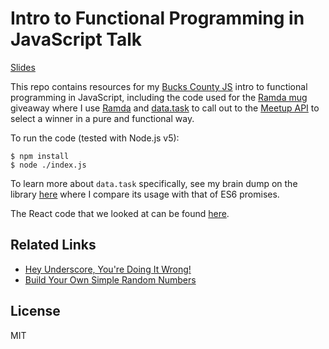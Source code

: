 # Intro to Functional Programming in JavaScript Talk

[Slides][slides]

This repo contains resources for my [Bucks County JS][BucksCoJS] intro to
functional programming in JavaScript, including the code used for the
[Ramda mug][] giveaway where I use [Ramda][] and [data.task][] to call out
to the [Meetup API][] to select a winner in a pure and functional way.

To run the code (tested with Node.js v5):

    $ npm install
    $ node ./index.js

To learn more about `data.task` specifically, see my brain dump on the library
[here](https://github.com/jimf/fp-cheetsheet/blob/master/promises-as-futures.md)
where I compare its usage with that of ES6 promises.

The React code that we looked at can be found [here](https://github.com/jimf/http-decision-tree).

## Related Links

- [Hey Underscore, You're Doing It Wrong!](https://www.youtube.com/watch?v=m3svKOdZijA)
- [Build Your Own Simple Random Numbers](https://cdsmith.wordpress.com/2011/10/10/build-your-own-simple-random-numbers/)

## License

MIT

[slides]: https://speakerdeck.com/jimf/intro-to-functional-style-programming-in-js
[BucksCoJS]: http://www.meetup.com/Bucks-Co-Js/events/230520592/
[Ramda mug]: http://www.zazzle.com/ramda_coffee_mug-168294919219766885
[Ramda]: http://ramdajs.com
[data.task]: https://github.com/folktale/data.task
[Meetup API]: http://www.meetup.com/meetup_api/
